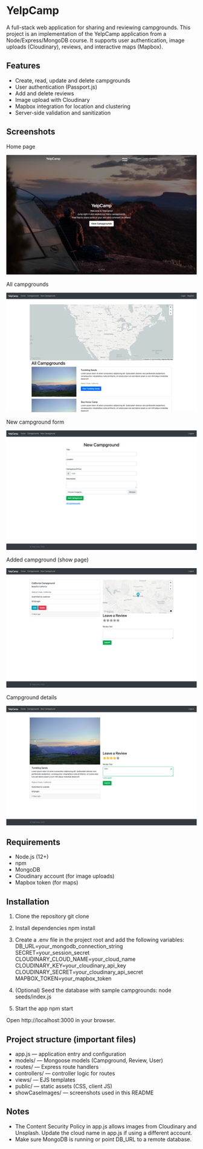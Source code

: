 # YelpCamp

A full-stack web application for sharing and reviewing campgrounds. This project is an implementation of the YelpCamp application from a Node/Express/MongoDB course. It supports user authentication, image uploads (Cloudinary), reviews, and interactive maps (Mapbox).

## Features
- Create, read, update and delete campgrounds
- User authentication (Passport.js)
- Add and delete reviews
- Image upload with Cloudinary
- Mapbox integration for location and clustering
- Server-side validation and sanitization

## Screenshots
Home page

![Home](./showCaseImages/home.png)

All campgrounds

![All Campgrounds](./showCaseImages/AllCampgrounds.png)

New campground form

![New Campground](./showCaseImages/newCampground.png)

Added campground (show page)

![Added Campground](./showCaseImages/addedCampground.png)

Campground details

![Campground](./showCaseImages/campground.png)

## Requirements
- Node.js (12+)
- npm
- MongoDB
- Cloudinary account (for image uploads)
- Mapbox token (for maps)

## Installation
1. Clone the repository
   git clone <repo-url>
2. Install dependencies
   npm install
3. Create a .env file in the project root and add the following variables:
   DB_URL=your_mongodb_connection_string
   SECRET=your_session_secret
   CLOUDINARY_CLOUD_NAME=your_cloud_name
   CLOUDINARY_KEY=your_cloudinary_api_key
   CLOUDINARY_SECRET=your_cloudinary_api_secret
   MAPBOX_TOKEN=your_mapbox_token

4. (Optional) Seed the database with sample campgrounds:
   node seeds/index.js

5. Start the app
   npm start

Open http://localhost:3000 in your browser.

## Project structure (important files)
- app.js — application entry and configuration
- models/ — Mongoose models (Campground, Review, User)
- routes/ — Express route handlers
- controllers/ — controller logic for routes
- views/ — EJS templates
- public/ — static assets (CSS, client JS)
- showCaseImages/ — screenshots used in this README

## Notes
- The Content Security Policy in app.js allows images from Cloudinary and Unsplash. Update the cloud name in app.js if using a different account.
- Make sure MongoDB is running or point DB_URL to a remote database.

